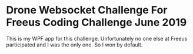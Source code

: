 # Drone Websocket Challenge For Freeus Coding Challenge June 2019

This is my WPF app for this challenge. Unfortunately no one else 
at Freeus participated and I was the only one. So I won by default.
